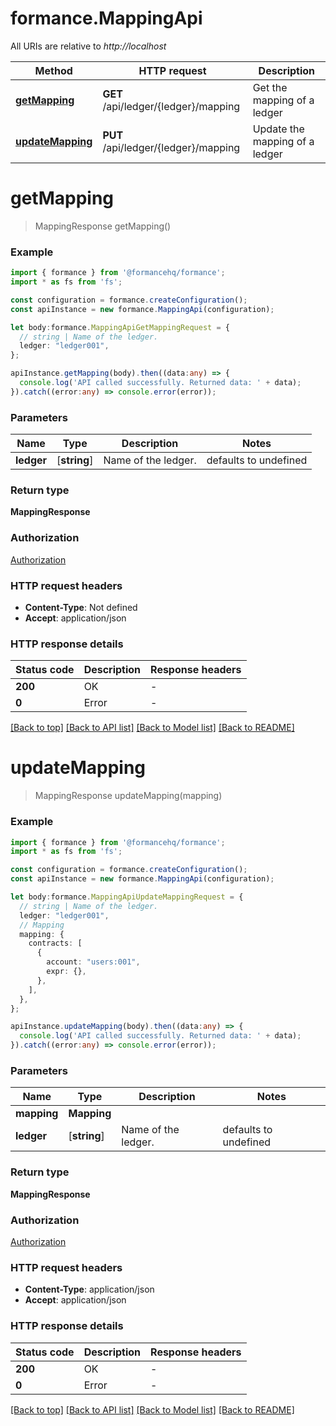 # formance.MappingApi

All URIs are relative to *http://localhost*

Method | HTTP request | Description
------------- | ------------- | -------------
[**getMapping**](MappingApi.md#getMapping) | **GET** /api/ledger/{ledger}/mapping | Get the mapping of a ledger
[**updateMapping**](MappingApi.md#updateMapping) | **PUT** /api/ledger/{ledger}/mapping | Update the mapping of a ledger


# **getMapping**
> MappingResponse getMapping()


### Example


```typescript
import { formance } from '@formancehq/formance';
import * as fs from 'fs';

const configuration = formance.createConfiguration();
const apiInstance = new formance.MappingApi(configuration);

let body:formance.MappingApiGetMappingRequest = {
  // string | Name of the ledger.
  ledger: "ledger001",
};

apiInstance.getMapping(body).then((data:any) => {
  console.log('API called successfully. Returned data: ' + data);
}).catch((error:any) => console.error(error));
```


### Parameters

Name | Type | Description  | Notes
------------- | ------------- | ------------- | -------------
 **ledger** | [**string**] | Name of the ledger. | defaults to undefined


### Return type

**MappingResponse**

### Authorization

[Authorization](README.md#Authorization)

### HTTP request headers

 - **Content-Type**: Not defined
 - **Accept**: application/json


### HTTP response details
| Status code | Description | Response headers |
|-------------|-------------|------------------|
**200** | OK |  -  |
**0** | Error |  -  |

[[Back to top]](#) [[Back to API list]](README.md#documentation-for-api-endpoints) [[Back to Model list]](README.md#documentation-for-models) [[Back to README]](README.md)

# **updateMapping**
> MappingResponse updateMapping(mapping)


### Example


```typescript
import { formance } from '@formancehq/formance';
import * as fs from 'fs';

const configuration = formance.createConfiguration();
const apiInstance = new formance.MappingApi(configuration);

let body:formance.MappingApiUpdateMappingRequest = {
  // string | Name of the ledger.
  ledger: "ledger001",
  // Mapping
  mapping: {
    contracts: [
      {
        account: "users:001",
        expr: {},
      },
    ],
  },
};

apiInstance.updateMapping(body).then((data:any) => {
  console.log('API called successfully. Returned data: ' + data);
}).catch((error:any) => console.error(error));
```


### Parameters

Name | Type | Description  | Notes
------------- | ------------- | ------------- | -------------
 **mapping** | **Mapping**|  |
 **ledger** | [**string**] | Name of the ledger. | defaults to undefined


### Return type

**MappingResponse**

### Authorization

[Authorization](README.md#Authorization)

### HTTP request headers

 - **Content-Type**: application/json
 - **Accept**: application/json


### HTTP response details
| Status code | Description | Response headers |
|-------------|-------------|------------------|
**200** | OK |  -  |
**0** | Error |  -  |

[[Back to top]](#) [[Back to API list]](README.md#documentation-for-api-endpoints) [[Back to Model list]](README.md#documentation-for-models) [[Back to README]](README.md)


